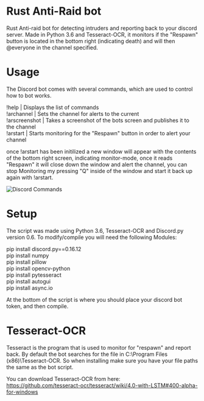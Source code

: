 # Rust Anti-Raid bot

Rust Anti-raid bot for detecting intruders and reporting back to your discord server. Made in Python 3.6 and Tesseract-OCR, it monitors if the "Respawn" button is located in the bottom right (indicating death) and will then @everyone in the channel specified.


# Usage

The Discord bot comes with several commands, which are used to control how to bot works.

!help | Displays the list of commands<br>
!archannel | Sets the channel for alerts to the current<br>
!arscreenshot | Takes a screenshot of the bots screen and publishes it to the channel<br>
!arstart | Starts monitoring for the "Respawn" button in order to alert your channel<br>

once !arstart has been initilized a new window will appear with the contents of the bottom right screen, indicating monitor-mode, once it reads "Respawn" it will close down the window and alert the channel, you can stop Monitoring my pressing "Q" inside of the window and start it back up again with !arstart.

![Discord Commands](https://i.imgur.com/f0q68if.png)

# Setup

The script was made using Python 3.6, Tesseract-OCR and Discord.py version 0.6. To modify/compile you will need the following Modules:

pip install discord.py==0.16.12<br>
pip install numpy<br>
pip install pillow<br>
pip install opencv-python<br>
pip install pytesseract<br>
pip install autogui<br>
pip install async.io<br>

At the bottom of the script is where you should place your discord bot token, and then compile.

# Tesseract-OCR

Tesseract is the program that is used to monitor for "respawn" and report back. By default the bot searches for the file in C:\Program Files (x86)\Tesseract-OCR. So when installing make sure you have your file paths the same as the bot script.

You can download Tesseract-OCR from here:<br>
https://github.com/tesseract-ocr/tesseract/wiki/4.0-with-LSTM#400-alpha-for-windows

